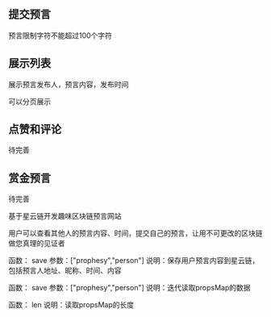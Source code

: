 ## 提交预言
预言限制字符不能超过100个字符

## 展示列表

展示预言发布人，预言内容，发布时间

可以分页展示

## 点赞和评论

待完善

## 赏金预言

待完善

基于星云链开发趣味区块链预言网站

用户可以查看其他人的预言内容、时间，提交自己的预言，让用不可更改的区块链做您真理的见证者


函数： save
参数：["prophesy","person"]
说明：保存用户预言内容到星云链，包括预言人地址、昵称、时间、内容

函数： save
参数：["prophesy","person"]
说明：迭代读取propsMap的数据

函数： len
说明：读取propsMap的长度